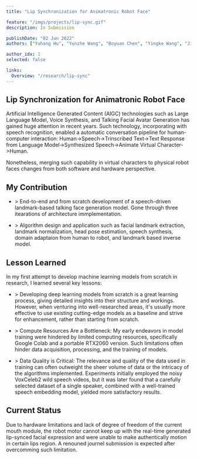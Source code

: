 ```yaml
---
title: "Lip Synchronization for Animatronic Robot Face"

feature: "/imgs/projects/lip-sync.gif"
description: In Submission

publishDate: "02 Jun 2022"
authors: ["Yuhang Hu", "Yunzhe Wang", "Boyuan Chen", "Yingke Wang", "Jiong Lin", "Hod Lipson"]

author_idx: 1
selected: false

links:
  Overview: "/research/lip-sync"
---
```


## Lip Synchronization for Animatronic Robot Face

Artificial Intelligence Generated Content (AIGC) technologies such as Large Language Model, Voice Synthesis, and Talking Facial Avatar Generation has gained huge attention in recent years. Such technology, incorporating with speech recognition, enabled a automatic conversation pipeline for human-computer interaction: Human->Speech->Trinscribed Text->Text Response from Language Model->Synthesized Speech->Animate Virtual Character->Human.

Nonetheless, merging such capability in virtual characters to physical robot faces changes from both software and hardware perspective.

## My Contribution

- \> End-to-end and from scratch development of a speech-driven landmark-based talking face generation model. Gone through three itearations of architecture immplementation.

- \> Algorithm design and application such as facial landmark extraction, landmark normalization, head pose estimation, speech synthesis, domain adaptaion from human to robot, and landmark based inverse model.

## Lesson Learned

In my first attempt to develop machine learning models from scratch in research, I learned several key lessons:

- \> Developing deep learning models from scratch is a great learning process, giving detailed insights into their structure and workings. However, when venturing into well-researched areas, it's usually more effective to use existing cutting-edge models as a baseline and strive for enhancement, rather than starting from scratch.

- \> Compute Resources Are a Bottleneck: My early endeavors in model training were hindered by limited computing resources, specifically Google Colab and a portable RTX2060 version. Such limitations often hinder data acquisition, processing, and the training of models.

- \> Data Quality is Critical: The relevance and quality of the data used in training can often outweight the sheer volume of data or the intricacy of the algorithms implemented. Experiments initially employed the noisy VoxCeleb2 wild speech videos, but it was later found that a carefully selected dataset of a single speaker, combined with a well-trained speech embedding model, yielded more satisfactory results.

## Current Status

Due to hardware limitations and lack of degree of freedom of the current mouth module, the robot motor cannot keep up with the real-time generated lip-synced facial expression and were unable to make authentically motion in certain lips region. A renouned journel submission is expected after overcomming such limitation.
